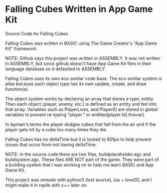 # Falling Cubes Written in App Game Kit
 Source Code for Falling Cubes
 
 Falling Cubes was written in BASIC using The Game Creator's "App Game Kit" framework.
 
 NOTE: Github says this project was written in ASSEMBLY. It was not written in ASSEMBLY, but since github doesn't have App Game Kit files in their language database so it defaulted to ASSEMBLY.
 
 Falling Cubes uses its own ecs-similar code base. The ecs-similar system is alike because each object type has its own update, create, and draw function(s).

 The object system works by declaring an array that stores a type, entity. Then each object (player, enemy, etc.) is defined as an entity and fed into that array.
 Variables such as PlayerLives, and PlayerID are stored in global variables to prevent re-typing "player." or entities[player.Id].thisvar].

 In layman's terms the player dodges cubes that fall from the air and if the player gets hit by a cube too many times they die.
 
 Falling Cubes has no deltaTime but it is locked to 60fps to help prevent issues that occur from not having deltaTime.
 
 NOTE: In the source code there are two files, buildplaceholder.agc and buildsystem.agc. These files ARE NOT part of the game. They were part of a building system that I was working on to help me learn BASIC and App Game Kit.
 
 This project was remade with python3 (lost source), lua + love2D, and I might make it in raylib with c++ later on.
